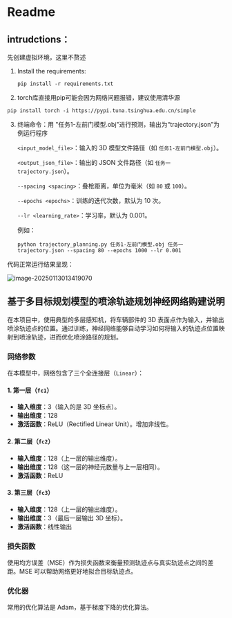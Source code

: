 # Readme #

## intrudctions： ##

先创建虚拟环境，这里不赘述

1. Install the requirements:

   ```
   pip install -r requirements.txt
   ```

2.  torch库直接用pip可能会因为网络问题报错，建议使用清华源

   ```
   pip install torch -i https://pypi.tuna.tsinghua.edu.cn/simple 
   ```

3. 终端命令：用 "任务1-左前门模型.obj"进行预测，输出为“trajectory.json”为例运行程序

   `<input_model_file>`：输入的 3D 模型文件路径（如 `任务1-左前门模型.obj`）。

   `<output_json_file>`：输出的 JSON 文件路径（如 `任务一trajectory.json`）。

   `--spacing <spacing>`：叠枪距离，单位为毫米（如 `80` 或 `100`）。

   `--epochs <epochs>`：训练的迭代次数，默认为 10 次。

   `--lr <learning_rate>`：学习率，默认为 0.001。

   例如：

   ```
   python trajectory_planning.py 任务1-左前门模型.obj 任务一trajectory.json --spacing 80 --epochs 1000 --lr 0.001
   ```

代码正常运行结果呈现：

![image-20250113013419070](C:\Users\LENOVO\AppData\Roaming\Typora\typora-user-images\image-20250113013419070.png)

## 基于多目标规划模型的喷涂轨迹规划神经网络购建说明 ##

在本项目中，使用典型的多层感知机，将车辆部件的 3D 表面点作为输入，并输出喷涂轨迹点的位置。通过训练，神经网络能够自动学习如何将输入的轨迹点位置映射到喷涂轨迹，进而优化喷涂路径的规划。

### 网络参数

在本模型中，网络包含了三个全连接层（`Linear`）：

#### 1. 第一层（`fc1`）

- **输入维度**：3（输入的是 3D 坐标点）。
- **输出维度**：128
- **激活函数**：ReLU（Rectified Linear Unit）。增加非线性。

#### 2. 第二层（`fc2`）

- **输入维度**：128（上一层的输出维度）。
- **输出维度**：128（这一层的神经元数量与上一层相同）。
- **激活函数**：ReLU

#### 3. 第三层（`fc3`）

- **输入维度**：128（上一层的输出维度）。
- **输出维度**：3（最后一层输出 3D 坐标）。
- **激活函数**：线性输出

### 损失函数

使用均方误差（MSE）作为损失函数来衡量预测轨迹点与真实轨迹点之间的差距。MSE 可以帮助网络更好地拟合目标轨迹点。

### 优化器

常用的优化算法是 Adam，基于梯度下降的优化算法。